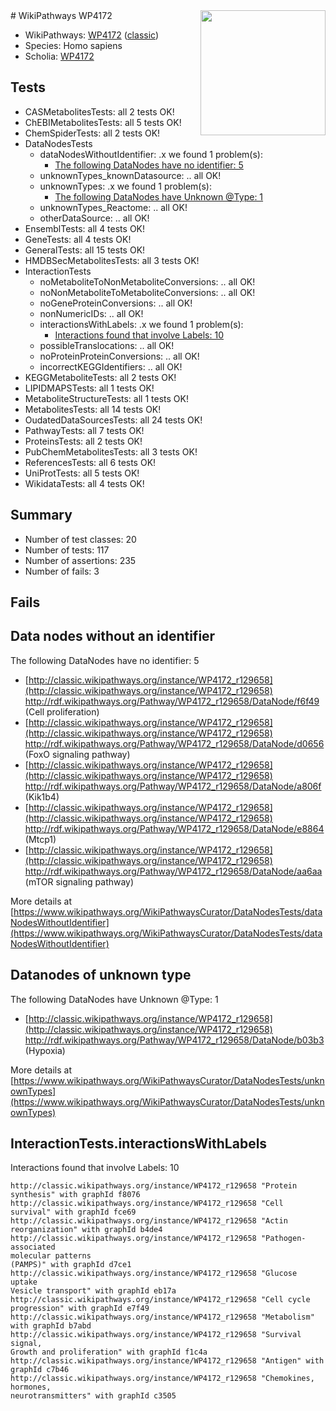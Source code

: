 <img style="float: right; width: 200px" src="https://upload.wikimedia.org/wikipedia/commons/thumb/8/83/Wplogo_with_text_500.png/640px-Wplogo_with_text_500.png" />
# WikiPathways WP4172

* WikiPathways: [WP4172](https://wikipathways.org/pathways/WP4172) ([classic](https://classic.wikipathways.org/instance/WP4172))
* Species: Homo sapiens
* Scholia: [WP4172](https://scholia.toolforge.org/wikipathways/WP4172)
## Tests
* CASMetabolitesTests: all 2 tests OK!
* ChEBIMetabolitesTests: all 5 tests OK!
* ChemSpiderTests: all 2 tests OK!
* DataNodesTests
    * dataNodesWithoutIdentifier: .x we found 1 problem(s):
        * [The following DataNodes have no identifier: 5](#d2d32fa4)
    * unknownTypes_knownDatasource: .. all OK!
    * unknownTypes: .x we found 1 problem(s):
        * [The following DataNodes have Unknown @Type: 1](#839973df)
    * unknownTypes_Reactome: .. all OK!
    * otherDataSource: .. all OK!
* EnsemblTests: all 4 tests OK!
* GeneTests: all 4 tests OK!
* GeneralTests: all 15 tests OK!
* HMDBSecMetabolitesTests: all 3 tests OK!
* InteractionTests
    * noMetaboliteToNonMetaboliteConversions: .. all OK!
    * noNonMetaboliteToMetaboliteConversions: .. all OK!
    * noGeneProteinConversions: .. all OK!
    * nonNumericIDs: .. all OK!
    * interactionsWithLabels: .x we found 1 problem(s):
        * [Interactions found that involve Labels: 10](#fe97a8b8)
    * possibleTranslocations: .. all OK!
    * noProteinProteinConversions: .. all OK!
    * incorrectKEGGIdentifiers: .. all OK!
* KEGGMetaboliteTests: all 2 tests OK!
* LIPIDMAPSTests: all 1 tests OK!
* MetaboliteStructureTests: all 1 tests OK!
* MetabolitesTests: all 14 tests OK!
* OudatedDataSourcesTests: all 24 tests OK!
* PathwayTests: all 7 tests OK!
* ProteinsTests: all 2 tests OK!
* PubChemMetabolitesTests: all 3 tests OK!
* ReferencesTests: all 6 tests OK!
* UniProtTests: all 5 tests OK!
* WikidataTests: all 4 tests OK!


## Summary

* Number of test classes: 20
* Number of tests: 117
* Number of assertions: 235
* Number of fails: 3

## Fails

<a name="d2d32fa4" />

## Data nodes without an identifier

The following DataNodes have no identifier: 5

* [http://classic.wikipathways.org/instance/WP4172_r129658](http://classic.wikipathways.org/instance/WP4172_r129658) http://rdf.wikipathways.org/Pathway/WP4172_r129658/DataNode/f6f49 (Cell proliferation)
* [http://classic.wikipathways.org/instance/WP4172_r129658](http://classic.wikipathways.org/instance/WP4172_r129658) http://rdf.wikipathways.org/Pathway/WP4172_r129658/DataNode/d0656 (FoxO signaling
pathway)
* [http://classic.wikipathways.org/instance/WP4172_r129658](http://classic.wikipathways.org/instance/WP4172_r129658) http://rdf.wikipathways.org/Pathway/WP4172_r129658/DataNode/a806f (Kik1b4)
* [http://classic.wikipathways.org/instance/WP4172_r129658](http://classic.wikipathways.org/instance/WP4172_r129658) http://rdf.wikipathways.org/Pathway/WP4172_r129658/DataNode/e8864 (Mtcp1)
* [http://classic.wikipathways.org/instance/WP4172_r129658](http://classic.wikipathways.org/instance/WP4172_r129658) http://rdf.wikipathways.org/Pathway/WP4172_r129658/DataNode/aa6aa (mTOR signaling
pathway)


More details at [https://www.wikipathways.org/WikiPathwaysCurator/DataNodesTests/dataNodesWithoutIdentifier](https://www.wikipathways.org/WikiPathwaysCurator/DataNodesTests/dataNodesWithoutIdentifier)

<a name="839973df" />

## Datanodes of unknown type

The following DataNodes have Unknown @Type: 1

* [http://classic.wikipathways.org/instance/WP4172_r129658](http://classic.wikipathways.org/instance/WP4172_r129658) http://rdf.wikipathways.org/Pathway/WP4172_r129658/DataNode/b03b3 (Hypoxia)


More details at [https://www.wikipathways.org/WikiPathwaysCurator/DataNodesTests/unknownTypes](https://www.wikipathways.org/WikiPathwaysCurator/DataNodesTests/unknownTypes)

<a name="fe97a8b8" />

## InteractionTests.interactionsWithLabels

Interactions found that involve Labels: 10
```
http://classic.wikipathways.org/instance/WP4172_r129658 "Protein synthesis" with graphId f8076
http://classic.wikipathways.org/instance/WP4172_r129658 "Cell survival" with graphId fce69
http://classic.wikipathways.org/instance/WP4172_r129658 "Actin reorganization" with graphId b4de4
http://classic.wikipathways.org/instance/WP4172_r129658 "Pathogen-associated
molecular patterns
(PAMPS)" with graphId d7ce1
http://classic.wikipathways.org/instance/WP4172_r129658 "Glucose uptake
Vesicle transport" with graphId eb17a
http://classic.wikipathways.org/instance/WP4172_r129658 "Cell cycle progression" with graphId e7f49
http://classic.wikipathways.org/instance/WP4172_r129658 "Metabolism" with graphId b7abd
http://classic.wikipathways.org/instance/WP4172_r129658 "Survival signal,
Growth and proliferation" with graphId f1c4a
http://classic.wikipathways.org/instance/WP4172_r129658 "Antigen" with graphId c7b46
http://classic.wikipathways.org/instance/WP4172_r129658 "Chemokines, 
hormones, 
neurotransmitters" with graphId c3505
```

